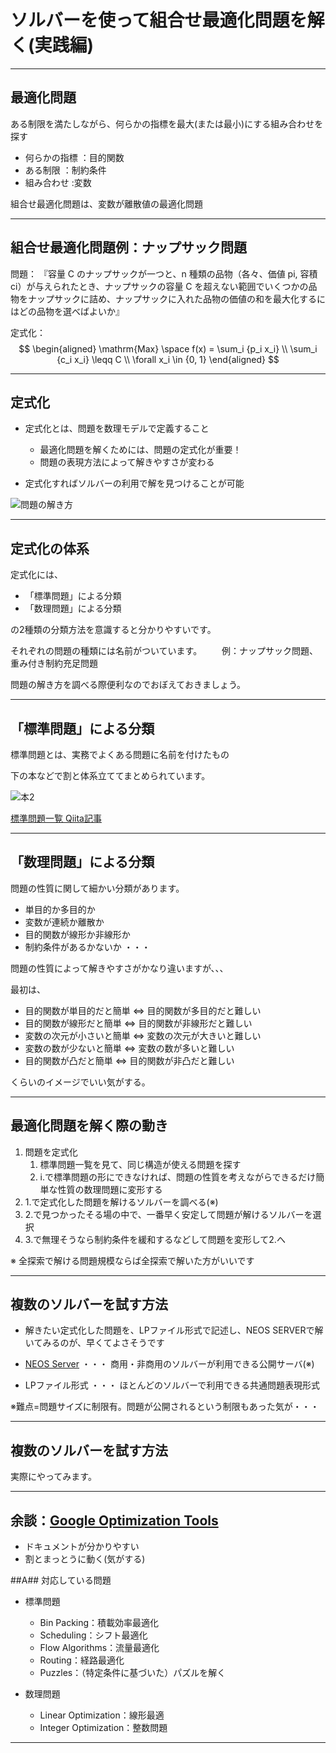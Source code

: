 <!-- $theme: default -->

# ソルバーを使って組合せ最適化問題を解く(実践編)

----
## 最適化問題

ある制限を満たしながら、何らかの指標を最大(または最小)にする組み合わせを探す

* 何らかの指標	：目的関数
* ある制限		  ：制約条件
* 組み合わせ		  :変数

組合せ最適化問題は、変数が離散値の最適化問題

----
## 組合せ最適化問題例：ナップサック問題

問題：
『容量 C のナップサックが一つと、n 種類の品物（各々、価値 pi, 容積 ci）が与えられたとき、ナップサックの容量 C を超えない範囲でいくつかの品物をナップサックに詰め、ナップサックに入れた品物の価値の和を最大化するにはどの品物を選べばよいか』

定式化：
$$
\begin{aligned}
  \mathrm{Max} \space f(x) = \sum_i {p_i x_i} \\
  \sum_i {c_i x_i} \leqq C \\
  \forall x_i \in {0, 1} 
\end{aligned}
$$

----
## 定式化

* 定式化とは、問題を数理モデルで定義すること
	* 最適化問題を解くためには、問題の定式化が重要！
	* 問題の表現方法によって解きやすさが変わる
	
* 定式化すればソルバーの利用で解を見つけることが可能

![問題の解き方](C:\Users\inaty\Downloads\opt_problem-master\opt_problem-master\doc\問題の解き方.png)

----
## 定式化の体系

定式化には、

* 「標準問題」による分類
* 「数理問題」による分類

の2種類の分類方法を意識すると分かりやすいです。

それぞれの問題の種類には名前がついています。
　　例：ナップサック問題、重み付き制約充足問題

問題の解き方を調べる際便利なのでおぼえておきましょう。

----
## 「標準問題」による分類

標準問題とは、実務でよくある問題に名前を付けたもの

下の本などで割と体系立ててまとめられています。

![本2](https://images-na.ssl-images-amazon.com/images/I/51ZLhIEKdCL._AC_UL320_SR224,320_.jpg "本2")

[標準問題一覧 Qiita記事](https://qiita.com/SaitoTsutomu/items/0f6c1a4415d196e64314)

----
## 「数理問題」による分類
問題の性質に関して細かい分類があります。
* 単目的か多目的か
* 変数が連続か離散か
* 目的関数が線形か非線形か
* 制約条件があるかないか
・・・

問題の性質によって解きやすさがかなり違いますが、、、

最初は、
* 目的関数が単目的だと簡単 ⇔ 目的関数が多目的だと難しい
* 目的関数が線形だと簡単 ⇔ 目的関数が非線形だと難しい
* 変数の次元が小さいと簡単 ⇔ 変数の次元が大きいと難しい
* 変数の数が少ないと簡単 ⇔ 変数の数が多いと難しい
* 目的関数が凸だと簡単 ⇔ 目的関数が非凸だと難しい

くらいのイメージでいい気がする。

----
## 最適化問題を解く際の動き
1. 問題を定式化
	1. 標準問題一覧を見て、同じ構造が使える問題を探す
	2. i.で標準問題の形にできなければ、問題の性質を考えながらできるだけ簡単な性質の数理問題に変形する
2. 1.で定式化した問題を解けるソルバーを調べる(※)
3. 2.で見つかったそる場の中で、一番早く安定して問題が解けるソルバーを選択
4. 3.で無理そうなら制約条件を緩和するなどして問題を変形して2.へ

※ 全探索で解ける問題規模ならば全探索で解いた方がいいです

----
## 複数のソルバーを試す方法

* 解きたい定式化した問題を、LPファイル形式で記述し、NEOS SERVERで解いてみるのが、早くてよさそうです

* [NEOS Server](https://neos-server.org/neos/solvers/index.html) 
  ・・・ 商用・非商用のソルバーが利用できる公開サーバ(※)

* LPファイル形式
 ・・・ ほとんどのソルバーで利用できる共通問題表現形式

※難点=問題サイズに制限有。問題が公開されるという制限もあった気が・・・

----
## 複数のソルバーを試す方法
実際にやってみます。

----
## 余談：[Google Optimization Tools](https://developers.google.com/optimization/)

* ドキュメントが分かりやすい
* 割とまっとうに動く(気がする)

##A## 対応している問題
* 標準問題
  * Bin Packing：積載効率最適化
  * Scheduling：シフト最適化
  * Flow Algorithms：流量最適化
  * Routing：経路最適化
  * Puzzles：（特定条件に基づいた）パズルを解く

* 数理問題
  * Linear Optimization：線形最適
  * Integer Optimization：整数問題

----
